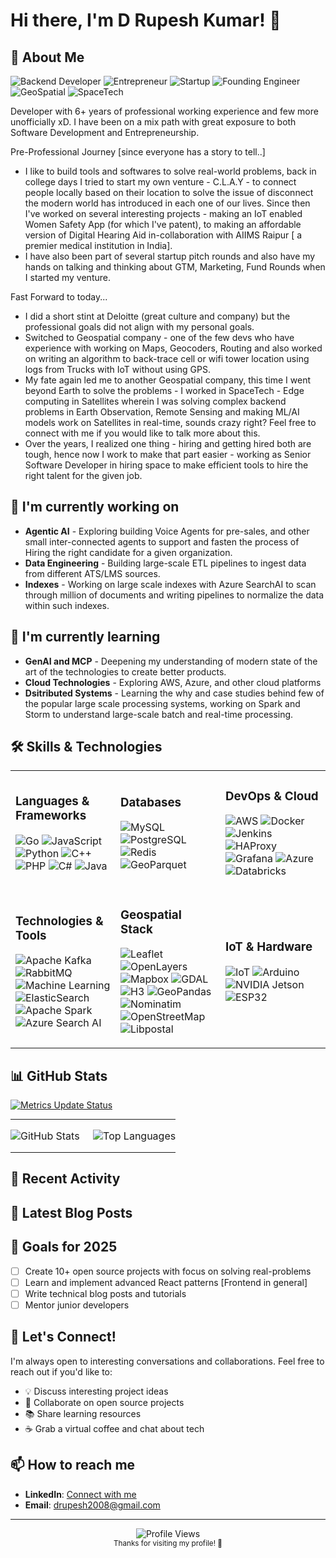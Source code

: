 # Hi there, I'm D Rupesh Kumar! 👋

<!-- GitHub Profile README -->
<!-- This is a ✨ special ✨ repository because its `README.md` appears on your GitHub profile -->

## 🚀 About Me

![Backend Developer](https://img.shields.io/badge/-Backend%20Developer-339933?style=flat-square&logo=server&logoColor=white)
![Entrepreneur](https://img.shields.io/badge/-Entrepreneur-FFD700?style=flat-square&logo=lightbulb&logoColor=black)
![Startup](https://img.shields.io/badge/-Startup-FF4B4B?style=flat-square&logo=rocket&logoColor=white)
![Founding Engineer](https://img.shields.io/badge/-Founding%20Engineer-2F80ED?style=flat-square&logo=engineer&logoColor=white)
![GeoSpatial](https://img.shields.io/badge/-GeoSpatial-4285F4?style=flat-square&logo=google-maps&logoColor=white)
![SpaceTech](https://img.shields.io/badge/-SpaceTech-000000?style=flat-square&logo=spacex&logoColor=white)

Developer with 6+ years of professional working experience and few more unofficially xD. I have been on a mix path with great exposure to both Software Development and Entrepreneurship.

Pre-Professional Journey [since everyone has a story to tell..]
- I like to build tools and softwares to solve real-world problems, back in college days I tried to start my own venture - C.L.A.Y - to connect people locally based on their location to solve the issue of disconnect the modern world has introduced in each one of our lives.
Since then I've worked on several interesting projects - making an IoT enabled Women Safety App (for which I've patent), to making an affordable version of Digital Hearing Aid in-collaboration with AIIMS Raipur [ a premier medical institution in India].
- I have also been part of several startup pitch rounds and also have my hands on talking and thinking about GTM, Marketing, Fund Rounds when I started my venture.

Fast Forward to today...
- I did a short stint at Deloitte (great culture and company) but the professional goals did not align with my personal goals.
- Switched to Geospatial company - one of the few devs who have experience with working on Maps, Geocoders, Routing and also worked on writing an algorithm to back-trace cell or wifi tower location using logs from Trucks with IoT without using GPS.
- My fate again led me to another Geospatial company, this time I went beyond Earth to solve the problems - I worked in SpaceTech - Edge computing in Satellites wherein I was solving complex backend problems in Earth Observation, Remote Sensing and making ML/AI models work on Satellites in real-time, sounds crazy right? Feel free to connect with me if you would like to talk more about this.
- Over the years, I realized one thing - hiring and getting hired both are tough, hence now I work to make that part easier - working as Senior Software Developer in hiring space to make efficient tools to hire the right talent for the given job.

## 🔭 I'm currently working on

- **Agentic AI** - Exploring building Voice Agents for pre-sales, and other small inter-connected agents to support and fasten the process of Hiring the right candidate for a given organization.
- **Data Engineering** - Building large-scale ETL pipelines to ingest data from different ATS/LMS sources.
- **Indexes** - Working on large scale indexes with Azure SearchAI to scan through million of documents and writing pipelines to normalize the data within such indexes.

## 🌱 I'm currently learning

- **GenAI and MCP** - Deepening my understanding of modern state of the art of the technologies to create better products.
- **Cloud Technologies** - Exploring AWS, Azure, and other cloud platforms
- **Dsitributed Systems** - Learning the why and case studies behind few of the popular large scale processing systems, working on Spark and Storm to understand large-scale batch and real-time processing.

## 🛠️ Skills & Technologies

<table>
<tr>
<td width="33%">

### Languages & Frameworks
![Go](https://img.shields.io/badge/-Go-00ADD8?style=flat-square&logo=go&logoColor=white)
![JavaScript](https://img.shields.io/badge/-JavaScript-F7DF1E?style=flat-square&logo=javascript&logoColor=black)
![Python](https://img.shields.io/badge/-Python-3776AB?style=flat-square&logo=python&logoColor=white)
![C++](https://img.shields.io/badge/-C++-00599C?style=flat-square&logo=c%2B%2B&logoColor=white)
![PHP](https://img.shields.io/badge/-PHP-777BB4?style=flat-square&logo=php&logoColor=white)
![C#](https://img.shields.io/badge/-C%23-239120?style=flat-square&logo=c-sharp&logoColor=white)
![Java](https://img.shields.io/badge/-Java-007396?style=flat-square&logo=openjdk&logoColor=white)

</td>
<td width="33%">

### Databases
![MySQL](https://img.shields.io/badge/-MySQL-4479A1?style=flat-square&logo=mysql&logoColor=white)
![PostgreSQL](https://img.shields.io/badge/-PostgreSQL-336791?style=flat-square&logo=postgresql&logoColor=white)
![Redis](https://img.shields.io/badge/-Redis-DC382D?style=flat-square&logo=redis&logoColor=white)
![GeoParquet](https://img.shields.io/badge/-GeoParquet-4B32C3?style=flat-square&logo=apache-parquet&logoColor=white)

</td>
<td width="33%">

### DevOps & Cloud
![AWS](https://img.shields.io/badge/-AWS-232F3E?style=flat-square&logo=amazon-aws&logoColor=white)
![Docker](https://img.shields.io/badge/-Docker-2496ED?style=flat-square&logo=docker&logoColor=white)
![Jenkins](https://img.shields.io/badge/-Jenkins-D24939?style=flat-square&logo=jenkins&logoColor=white)
![HAProxy](https://img.shields.io/badge/-HAProxy-1A1918?style=flat-square&logo=haproxy&logoColor=white)
![Grafana](https://img.shields.io/badge/-Grafana-F46800?style=flat-square&logo=grafana&logoColor=white)
![Azure](https://img.shields.io/badge/-Azure-0089D6?style=flat-square&logo=microsoft-azure&logoColor=white)
![Databricks](https://img.shields.io/badge/-Databricks-FF3621?style=flat-square&logo=databricks&logoColor=white)

</td>
</tr>
<tr>
<td width="33%">

### Technologies & Tools
![Apache Kafka](https://img.shields.io/badge/-Apache%20Kafka-231F20?style=flat-square&logo=apache-kafka&logoColor=white)
![RabbitMQ](https://img.shields.io/badge/-RabbitMQ-FF6600?style=flat-square&logo=rabbitmq&logoColor=white)
![Machine Learning](https://img.shields.io/badge/-Machine%20Learning-01D277?style=flat-square&logo=python&logoColor=white)
![ElasticSearch](https://img.shields.io/badge/-ElasticSearch-005571?style=flat-square&logo=elasticsearch&logoColor=white)
![Apache Spark](https://img.shields.io/badge/-Apache%20Spark-E25A1C?style=flat-square&logo=apache-spark&logoColor=white)
![Azure Search AI](https://img.shields.io/badge/-Azure%20Search%20AI-0089D6?style=flat-square&logo=microsoft-azure&logoColor=white)

</td>
<td width="33%">

### Geospatial Stack
![Leaflet](https://img.shields.io/badge/-Leaflet-199900?style=flat-square&logo=leaflet&logoColor=white)
![OpenLayers](https://img.shields.io/badge/-OpenLayers-1F6B75?style=flat-square&logo=openlayers&logoColor=white)
![Mapbox](https://img.shields.io/badge/-Mapbox-000000?style=flat-square&logo=mapbox&logoColor=white)
![GDAL](https://img.shields.io/badge/-GDAL-5CAE58?style=flat-square&logo=gdal&logoColor=white)
![H3](https://img.shields.io/badge/-H3-2C3E50?style=flat-square&logo=uber&logoColor=white)
![GeoPandas](https://img.shields.io/badge/-GeoPandas-306998?style=flat-square&logo=pandas&logoColor=white)
![Nominatim](https://img.shields.io/badge/-Nominatim-7EBC6F?style=flat-square&logo=openstreetmap&logoColor=white)
![OpenStreetMap](https://img.shields.io/badge/-OpenStreetMap-7EBC6F?style=flat-square&logo=openstreetmap&logoColor=white)
![Libpostal](https://img.shields.io/badge/-Libpostal-FF6B6B?style=flat-square&logo=location&logoColor=white)

</td>
<td width="33%">

### IoT & Hardware
![IoT](https://img.shields.io/badge/-IoT-00979D?style=flat-square&logo=internetofthings&logoColor=white)
![Arduino](https://img.shields.io/badge/-Arduino-00979D?style=flat-square&logo=arduino&logoColor=white)
![NVIDIA Jetson](https://img.shields.io/badge/-NVIDIA%20Jetson-76B900?style=flat-square&logo=nvidia&logoColor=white)
![ESP32](https://img.shields.io/badge/-ESP32-E7352C?style=flat-square&logo=espressif&logoColor=white)

</td>
</tr>
</table>

## 📊 GitHub Stats

[![Metrics Update Status](https://github.com/drupesh2008/drupesh2008/actions/workflows/metrics.yml/badge.svg)](https://github.com/drupesh2008/drupesh2008/actions/workflows/metrics.yml)
<!-- GitHub Metrics Integration -->
<!-- This will be automatically generated by GitHub Actions -->
<!-- You can customize the metrics by editing the workflow file -->

<table style="margin: 0;">
<tr>
<td width="50%" style="padding: 0; border-style: none;">

![GitHub Stats](https://github-readme-stats.vercel.app/api?username=drupesh2008&show_icons=true&theme=radical&hide_rank=true&hide=issues)

</td>
<td width="50%" style="padding: 0; border-style: none">

![Top Languages](https://github-readme-stats.vercel.app/api/top-langs/?username=drupesh2008&layout=compact&theme=radical)

</td>
</tr>
</table>


## 🌟 Recent Activity

<!--START_SECTION:activity-->
<!-- This section will be automatically updated by GitHub Actions -->
<!--END_SECTION:activity-->

## 📝 Latest Blog Posts

<!--START_SECTION:blog-->
<!-- This section will be automatically updated by GitHub Actions -->
<!--END_SECTION:blog-->

## 🎯 Goals for 2025

- [ ] Create 10+ open source projects with focus on solving real-problems
- [ ] Learn and implement advanced React patterns [Frontend in general]
- [ ] Write technical blog posts and tutorials
- [ ] Mentor junior developers

## 🤝 Let's Connect!

I'm always open to interesting conversations and collaborations. Feel free to reach out if you'd like to:

- 💡 Discuss interesting project ideas
- 🤝 Collaborate on open source projects
- 📚 Share learning resources
- ☕ Grab a virtual coffee and chat about tech

## 📫 How to reach me

- **LinkedIn**: [Connect with me](https://linkedin.com/in/drupesh2008)
- **Email**: drupesh2008@gmail.com
---

<div align="center">
  <img src="https://komarev.com/ghpvc/?username=drupesh2008&style=flat-square&color=blue" alt="Profile Views" />
</div>

<div align="center">
  <sub>Thanks for visiting my profile! 👋</sub>
</div>

